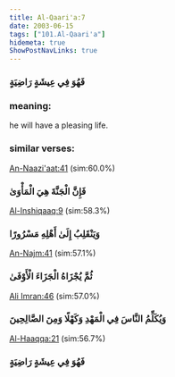 ```yaml
---
title: Al-Qaari'a:7
date: 2003-06-15
tags: ["101.Al-Qaari'a"]
hidemeta: true 
ShowPostNavLinks: true 
---
```

### فَهُوَ فِي عِيشَةٍ رَاضِيَةٍ
### meaning: 
he will have a pleasing life.
### similar verses: 

[An-Naazi'aat:41](/79/41) (sim:60.0%)

### فَإِنَّ الْجَنَّةَ هِيَ الْمَأْوَىٰ

[Al-Inshiqaaq:9](/84/9) (sim:58.3%)

### وَيَنْقَلِبُ إِلَىٰ أَهْلِهِ مَسْرُورًا

[An-Najm:41](/53/41) (sim:57.1%)

### ثُمَّ يُجْزَاهُ الْجَزَاءَ الْأَوْفَىٰ

[Ali Imran:46](/3/46) (sim:57.0%)

### وَيُكَلِّمُ النَّاسَ فِي الْمَهْدِ وَكَهْلًا وَمِنَ الصَّالِحِينَ

[Al-Haaqqa:21](/69/21) (sim:56.7%)

### فَهُوَ فِي عِيشَةٍ رَاضِيَةٍ
